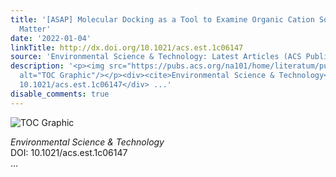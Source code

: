 ```yaml
---
title: '[ASAP] Molecular Docking as a Tool to Examine Organic Cation Sorption to Organic
  Matter'
date: '2022-01-04'
linkTitle: http://dx.doi.org/10.1021/acs.est.1c06147
source: 'Environmental Science & Technology: Latest Articles (ACS Publications)'
description: '<p><img src="https://pubs.acs.org/na101/home/literatum/publisher/achs/journals/content/esthag/0/esthag.ahead-of-print/acs.est.1c06147/20220104/images/medium/es1c06147_0006.gif"
  alt="TOC Graphic"/></p><div><cite>Environmental Science & Technology</cite></div><div>DOI:
  10.1021/acs.est.1c06147</div> ...'
disable_comments: true
---
```

<p><img src="https://pubs.acs.org/na101/home/literatum/publisher/achs/journals/content/esthag/0/esthag.ahead-of-print/acs.est.1c06147/20220104/images/medium/es1c06147_0006.gif" alt="TOC Graphic"/></p><div><cite>Environmental Science & Technology</cite></div><div>DOI: 10.1021/acs.est.1c06147</div> ...